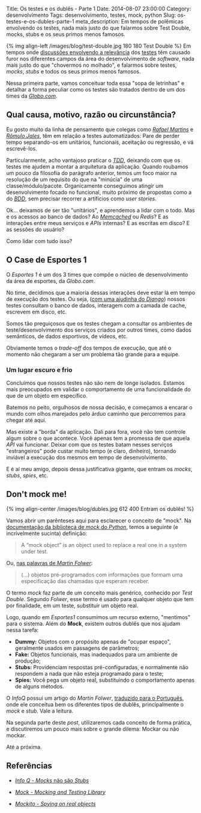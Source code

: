 Title: Os testes e os dublês - Parte 1
Date: 2014-08-07 23:00:00
Category: desenvolvimento
Tags: desenvolvimento, testes, mock, python
Slug: os-testes-e-os-dubles-parte-1
meta_description: Em tempos de polêmicas envolvendo os testes, nada mais justo do que falarmos sobre Test Double, mocks, stubs e os seus primos menos famosos.


{% img align-left /images/blog/test-double.jpg 180 180 Test Double %}
Em tempos onde [discussões envolvendo a relevância][2] dos [testes][3] têm
causado furor nos diferentes campos da área do desenvolvimento de *software*,
nada mais justo do que "chovermos no molhado", e falarmos sobre testes, *mocks*,
*stubs* e todos os seus primos menos famosos.

Nessa primeira parte, vamos conceituar toda essa "sopa de letrinhas" e detalhar
a forma peculiar como os testes são tratados dentro de um dos times
da [*Globo.com*][4].

<!-- PELICAN_END_SUMMARY -->


## Qual causa, motivo, razão ou circunstância?

Eu gosto muito da linha de pensamento que colegas como *[Rafael Martins][5]* e
*[Rômulo Jales][6]*, têm em relação a testes automatizados: Pare de perder tempo
separando-os em unitários, funcionais, aceitação ou regressão, e vá escrevê-los.

Particularmente, acho vantajoso praticar o [*TDD*][7], deixando com que os
testes me ajudem a montar a arquitetura da aplicação. Quando roubamos um pouco
da filosofia do parágrafo anterior, temos um foco maior na resolução de um
requisito do que na "minúcia" de uma classe/módulo/pacote. Organicamente
conseguimos atingir um desenvolvimento focado no funcional, muito próximo de
propostas como a do [*BDD*][8], sem precisar recorrer a artifícios
como *user stories*.

Ok... deixamos de ser tão "unitários", e aprendemos a lidar com o todo. Mas e
os acessos ao banco de dados? Ao *[Memcached][9]* ou *Redis*? E as interações
entre meus serviços e *APIs* internas? E as escritas em disco? E as sessões
do usuário?

Como lidar com tudo isso?


## O Case de Esportes 1

O *Esportes 1* é um dos 3 times que compõe o núcleo de desenvolvimento da área
de esportes, da *Globo.com*.

No time, decidimos que a maioria dessas interações deve estar lá em tempo de
execução dos testes. Ou seja, ([com uma ajudinha do *Django*][10]) nossos testes
consultam o banco de dados, interagem com a camada de cache, escrevem em
disco, etc.

Somos tão preguiçosos que os testes chegam a consultar os ambientes de
teste/desenvolvimento dos serviços criados por outros times, como dados
semânticos, de dados esportivos, de vídeos, etc.

Obviamente temos o *trade-off* dos tempos de execução, que até o momento não
chegaram a ser um problema tão grande para a equipe.


### Um lugar escuro e frio

Concluímos que nossos testes não são nem de longe isolados. Estamos mais
preocupados em validar o comportamento de uma funcionalidade do que de um
objeto em específico.

Batemos no peito, orgulhosos de nossa decisão, e começamos a encarar o mundo
com olhos marejados pelo árduo caminho que percorremos para chegar até aqui.

Mas existe a "borda" da aplicação. Dali para fora, você não tem controle algum
sobre o que acontece. Você apenas tem a promessa de que aquela *API* vai
funcionar. Deixar com que os testes batam nesses serviços "estrangeiros" pode
custar muito tempo (e claro, dinheiro), tornando inviável a execução dos mesmos
em tempo de desenvolvimento.

E é aí meu amigo, depois dessa justificativa gigante, que entram os *mocks*,
*stubs*, *spies*, etc.


## Don't mock me!

{% img align-center /images/blog/dubles.jpg 612 400 Entram os dublês! %}

Vamos abrir um parênteses aqui para esclarecer o conceito de "mock".
Na [documentação da biblioteca de *mock* do *Python*][11], temos a seguinte
(e incrivelmente sucinta) definição:

> A “mock object” is an object used to replace a real one in a system under test.

Ou, [nas palavras de *Martin Folwer*][12]:

> (...) objetos pré-programados com informações que formam uma especificação das chamadas que esperam receber.

O termo *mock* faz parte de um conceito mais genérico, conhecido por
*Test Double*. Segundo *Folwer*, esse termo é usado para qualquer objeto que
tem por finalidade, em um teste, substituir um objeto real.

Logo, quando em *Esportes1* consumimos um recurso externo, "mentimos" para o
sistema. Além do **Mock**, existem outros dublês que nos ajudam nessa tarefa:

* **Dummy:** Objetos com o propósito apenas de "ocupar espaço", geralmente usados em passagens de parâmetros;
* **Fake:** Objetos funcionais, mas inadequados para um ambiente de produção;
* **Stubs:** Providenciam respostas pré-configuradas, e normalmente não respondem a nada que não esteja programado para o teste;
* **Spies:** Você pega um objeto real, substituindo o comportamento apenas de alguns métodos.

O *InfoQ* possui um artigo do *Martin Folwer*, [traduzido para o Português][13],
onde ele conceitua bem os diferentes tipos de dublês, principalmente o *mock*
e *stub*. Vale a leitura.

Na segunda parte deste *post*, utilizaremos cada conceito de forma prática, e
discutiremos um pouco mais sobre o grande dilema: Mockar ou não mockar.

Até a próxima.


Referências
-----------

* [*Info Q* - *Mocks* não são *Stubs*][14]
* [*Mock* - *Mocking and Testing Library*][15]
* [*Mockito* - *Spying on real objects*][16]


  [1]: https://www.google.com.br/search?q=dubl%C3%AAs&espv=2&source=lnms&tbm=isch&sa=X&ei=XdqUU6vyKObNsQTRu4LIAw&ved=0CAYQ_AUoAQ&biw=1280&bih=679#q=dubl%C3%AAs&tbm=isch&facrc=_&imgdii=_&imgrc=pIbz_VLyYhxmlM%253A;XaNKs1NCAAhFWM;http%253A%252F%252F1.bp.blogspot.com%252F-JpaEE9vTvH4%252FUciulNGAm1I%252FAAAAAAAACWs%252FL1UXMgKPlWQ%252Fs1600%252FO-Espetacular-Homem-Aranha-2.jpg;http%253A%252F%252Fwww.ovocomcaviar.com%252F2013%252F06%252Fo-espetacular-homem-aranha-2-garfield-e.html;675;900
  [2]: http://martinfowler.com/articles/is-tdd-dead/ "Is TDD dead?"
  [3]: {tag}testes "Leia mais sobre testes"
  [4]: http://globo.com "Absolutamente tudo sobre notícias, esportes e entretenimento"
  [5]: http://twitter.com/rafael_mws "Siga o Cabra no Twitter"
  [6]: https://twitter.com/romulojales "Siga o Rômulo"
  [7]: {tag}tdd "Leia mais sobre TDD"
  [8]: {tag}bdd "Leia mais sobre BDD"
  [9]: {tag}memcached "Leia mais sobre Memcached"
  [10]: https://docs.djangoproject.com/en/1.6/topics/testing/tools/ "Testing Tools"
  [11]: http://www.voidspace.org.uk/python/mock/#terminology "Biblioteca de mock do Python"
  [12]: http://www.infoq.com/br/articles/mocks-Arent-Stubs "A diferença entre Mocks e Stubs"
  [13]: http://www.infoq.com/br/articles/mocks-Arent-Stubs "Mocks não são Stubs"
  [14]: http://www.infoq.com/br/articles/mocks-Arent-Stubs "Leia o artigo do Martin Fowler, traduzido para pt-BR"
  [15]: http://www.voidspace.org.uk/python/mock/#terminology "Leia sobre a terminologia usada pela lib mock"
  [16]: http://docs.mockito.googlecode.com/hg/latest/org/mockito/Mockito.html#13 "Definição de Spies pela Mockito"
